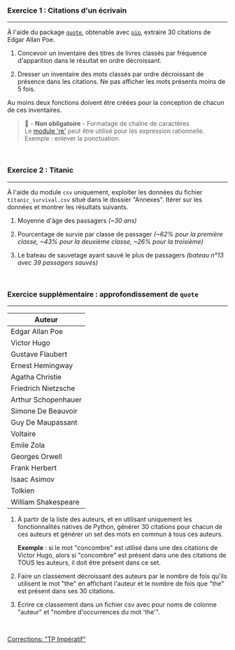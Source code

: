 ### Exercice 1 : Citations d'un écrivain

---

À l'aide du package [`quote`](https://pypi.org/project/quote/), obtenable avec [`pip`](https://pypi.org/project/pip/), extraire 30 citations de Edgar Allan Poe.

1. Concevoir un inventaire des titres de livres classés par fréquence d'apparition dans le résultat en ordre décroissant.

2. Dresser un inventaire des mots classés par ordre décroissant de présence dans les citations. Ne pas afficher les mots présents moins de 5 fois.

Au moins deux fonctions doivent être créées pour la conception de chacun de ces inventaires.

> :pushpin: - **Non obligatoire** - Formatage de chaîne de caractères  
> Le [module 're'](https://docs.python.org/fr/3.11/library/re.html) peut être utilisé pour les expression rationnelle. Exemple : enlever la ponctuation.

<br>

### Exercice 2 : Titanic

---

À l'aide du module `csv` uniquement, exploiter les données du fichier `titanic_survival.csv` situé dans le dossier "Annexes". Itérer sur les données et montrer les résultats suivants.

1. Moyenne d'âge des passagers _(~30 ans)_

2. Pourcentage de survie par classe de passager _(~62% pour la première classe, ~43% pour la deuxième classe, ~26% pour la troisième)_

3. Le bateau de sauvetage ayant sauvé le plus de passagers _(bateau n°13 avec 39 passagers sauvés)_

<br>

### Exercice supplémentaire : approfondissement de `quote`

---

| Auteur              |
| ------------------- |
| Edgar Allan Poe     |
| Victor Hugo         |
| Gustave Flaubert    |
| Ernest Hemingway    |
| Agatha Christie     |
| Friedrich Nietzsche |
| Arthur Schopenhauer |
| Simone De Beauvoir  |
| Guy De Maupassant   |
| Voltaire            |
| Emile Zola          |
| Georges Orwell      |
| Frank Herbert       |
| Isaac Asimov        |
| Tolkien             |
| William Shakespeare |

1. À partir de la liste des auteurs, et en utilisant uniquement les fonctionnalités natives de Python, générer 30 citations pour chacun de ces auteurs et générer un set des mots en commun à tous ces auteurs.

    **Exemple** : si le mot "concombre" est utilisé dans une des citations de Victor Hugo, alors si "concombre" est présent dans une des citations de TOUS les auteurs, il doit être présent dans ce set.

2. Faire un classement décroissant des auteurs par le nombre de fois qu'ils utilisent le mot "the" en affichant l'auteur et le nombre de fois que "the" est présent dans ses 30 citations.

3. Écrire ce classement dans un fichier csv avec pour noms de colonne "auteur" et "nombre d'occurrences du mot 'the'".

<br>

[Corrections: "TP Impératif"](Corrections/TP%20Impératif.md)
